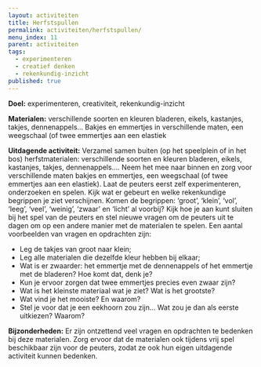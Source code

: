 ```yaml
---
layout: activiteiten
title: Herfstspullen
permalink: activiteiten/herfstspullen/
menu_index: 11
parent: activiteiten
tags:
  - experimenteren
  - creatief denken
  - rekenkundig-inzicht
published: true
---
```


**Doel:** experimenteren, creativiteit, rekenkundig-inzicht

<p style="margin-top: 10px;"/>

**Materialen:** verschillende soorten en kleuren bladeren, eikels, kastanjes, takjes, dennenappels… Bakjes en emmertjes in verschillende maten, een weegschaal (of twee emmertjes aan een elastiek

<p style="margin-top: 10px;"/>

**Uitdagende activiteit:** Verzamel samen buiten (op het speelplein of in het bos) herfstmaterialen: verschillende soorten en kleuren bladeren, eikels, kastanjes, takjes, dennenappels…. Neem het mee naar binnen en zorg voor verschillende maten bakjes en emmertjes, een weegschaal (of twee emmertjes aan een elastiek). Laat de peuters eerst zelf experimenteren, onderzoeken en spelen. Kijk wat er gebeurt en welke rekenkundige begrippen je ziet verschijnen. Komen de begrippen: ‘groot’, ‘klein’, ‘vol’, ‘leeg’, ‘veel’, ‘weinig’, ‘zwaar’ en ‘licht’ al voorbij? Kijk hoe je aan kunt sluiten bij het spel van de peuters en stel nieuwe vragen om de peuters uit te dagen om op een andere manier met de materialen te spelen. Een aantal voorbeelden van vragen en opdrachten zijn:
-	Leg de takjes van groot naar klein;
-	Leg alle materialen die dezelfde kleur hebben bij elkaar;
-	Wat is er zwaarder: het emmertje met de dennenappels of het emmertje met de bladeren? 
    Hoe komt dat, denk je?
-	Kun je ervoor zorgen dat twee emmertjes precies even zwaar zijn?
-	Wat is het kleinste materiaal wat je ziet? Wat is het grootste?
-	Wat vind je het mooiste? En waarom?
-	Stel je voor dat je een eekhoorn zou zijn… Wat zou je dan als eerste uitkiezen? Waarom?

<p style="margin-top: 10px;"/>

**Bijzonderheden:** Er zijn ontzettend veel vragen en opdrachten te bedenken bij deze materialen. Zorg ervoor dat de materialen ook tijdens vrij spel beschikbaar zijn voor de peuters, zodat ze ook hun eigen uitdagende activiteit kunnen bedenken. 

